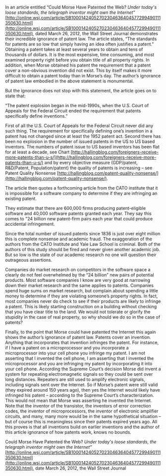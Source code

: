 
In an article entitled “Could Morse Have Patented the Web? _Under today's loose standards, the telegraph inventor might own the Internet”_ [http://online.wsj.com/article/SB10001424052702304636404577299490111350630.html](http://online.wsj.com/article/SB10001424052702304636404577299490111350630.html)_,_ dated March 26, 2012, the Wall Street Journal demonstrates their incredible ignorance of patent law. The article states, “The standards for patents are so low that simply having an idea often justifies a patent.” Obtaining a patent takes at least several years to obtain and tens of thousands of dollars. It is the most expensive, time consuming, and most examined property right before you obtain title of all property rights. In addition, when Morse obtained his patent the requirement that a patent cover a non-obvious invention did not exist. This by itself makes it more difficult to obtain a patent today than in Morse’s day. The author’s ignorance of patent law embodied in the above statement is monumental.

  

But the ignorance does not stop with this statement, the article goes on to state that:

  

“The patent explosion began in the mid-1990s, when the U.S. Court of Appeals for the Federal Circuit ended the requirement that patents specifically define inventions.”

  

First of all the U.S. Court of Appeals for the Federal Circuit never did any such thing. The requirement for specifically defining one’s invention in a patent has not changed since at least the 1952 patent act. Second there has been no explosion in the number of issued patents in the US to US based inventors. The numbers of patent issue to US based inventors has been flat for at least a decade, see Chart [http://hallingblog.com/foreigners-receive-more-patents-than-u-s/](http://hallingblog.com/foreigners-receive-more-patents-than-u-s/) and by every objective measure (GDP/patent, R&D/Patent, Population/patent) the quality of patents is increasing – see Patent Quality Nonsense [http://hallingblog.com/patent-quality-nonsense/](http://hallingblog.com/patent-quality-nonsense/).

  

The article then quotes a forthcoming article from the CATO institute that it is impossible for a software company to determine if they are infringing an existing patent.

  

They estimate that there are 600,000 firms producing patent-eligible software and 40,000 software patents granted each year. They say this comes to "24 billion new patent-firm pairs each year that could produce accidental infringement.

  

Since the total number of issued patents since 1836 is just over eight million this is complete nonsense and academic fraud. The exaggeration of the authors from the CATO Institute and Yale Law School is criminal. Both of the authors of this study should be fired and never given another academic job. But so low is the state of our academic research no one will question their outrageous assertions.

Companies do market research on competitors in the software space a clearly do not feel overwhelmed by the “24 billion” new pairs of potential products. Most software companies I know are very good at narrowing down their market research and the same applies to patents. Companies spend huge sums on market research, but complain about spending a little money to determine if they are violating someone’s property rights. In fact, most companies never do check to see if their products are likely to infringe a patent. This is likely starting construction on a building without checking that you have clear title to the land. We would not tolerate or glorify the stupidity in the case of real property, so why should we do so in the case of patents?

  

Finally, to the point that Morse could have patented the Internet this again shows the author’s ignorance of patent law. Patents cover an invention. Anything that incorporates that invention infringes the patent. For instance, if I have a patent on a microprocessor and you incorporate a microprocessor into your cell phone you infringe my patent. I am not asserting that I invented the cell phone, I am asserting that I invented the microprocessor and you are infringing my patent by incorporating it into your cell phone. According the Supreme Court’s decision Morse did invent a system for repeating electromagnetic signals so they could be sent over long distances. Repeaters are still used to amplify electronic signals, including signals sent over the Internet. So if Morse’s patent were still valid (they expired around 150 years ago), then yes the Internet would likely have infringed his patent – according to the Supreme Court’s characterization. This would not mean that Morse was asserting he invented the Internet. Note that the inventor of the transistor, the inventors of error correction codes, the inventor of microprocessors, the inventor of electronic amplifier circuits, and many, many more would be in the same hypothetical situation – but of course this is meaningless since their patents expired years ago. All this proves is that all inventions build on earlier inventions and the author of this article ignorance of how patents work, knows no bounds.

  

Could Morse Have Patented the Web? _Under today's loose standards, the telegraph inventor might own the Internet”_ [http://online.wsj.com/article/SB10001424052702304636404577299490111350630.html](http://online.wsj.com/article/SB10001424052702304636404577299490111350630.html)_,_ date March 26, 2012, the Wall Street Journal
